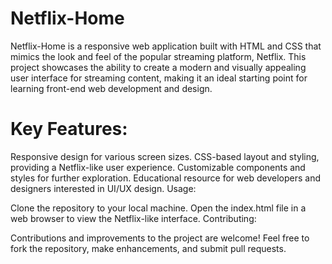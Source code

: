 # Netflix-Home
Netflix-Home is a responsive web application built with HTML and CSS that mimics the look and feel of the popular streaming platform, Netflix. This project showcases the ability to create a modern and visually appealing user interface for streaming content, making it an ideal starting point for learning front-end web development and design.
# Key Features:
Responsive design for various screen sizes.
CSS-based layout and styling, providing a Netflix-like user experience.
Customizable components and styles for further exploration.
Educational resource for web developers and designers interested in UI/UX design.
Usage:

Clone the repository to your local machine.
Open the index.html file in a web browser to view the Netflix-like interface.
Contributing:

Contributions and improvements to the project are welcome! Feel free to fork the repository, make enhancements, and submit pull requests.
